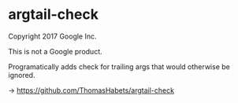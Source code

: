 # argtail-check

Copyright 2017 Google Inc.

This is not a Google product.

Programatically adds check for trailing args that would otherwise be ignored.

-> https://github.com/ThomasHabets/argtail-check
